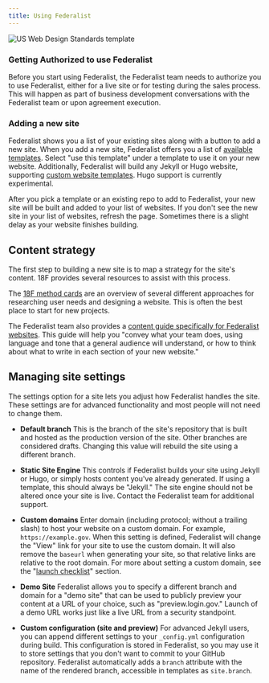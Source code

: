 ```yaml
---
title: Using Federalist
---
```

![US Web Design Standards template]({{site.baseurl}}/images/uswds.thumb.png)

### Getting Authorized to use Federalist

Before you start using Federalist, the Federalist team needs to authorize you to use Federalist, either for a live site or for testing during the sales process. This will happen as part of business development conversations with the Federalist team or upon agreement execution.

### Adding a new site

Federalist shows you a list of your existing sites along with a button to add a new site. When you add a new site, Federalist offers you a list of [available templates]({{site.baseurl}}/pages/using-federalist/templates/). Select "use this template" under a template to use it on your new website. Additionally, Federalist will build any Jekyll or Hugo website, supporting [custom website templates]({{site.baseurl}}/pages/custom-templates/). Hugo support is currently experimental.

After you pick a template or an existing repo to add to Federalist, your new site will be built and added to your list of websites. If you don't see the new site in your list of websites, refresh the page. Sometimes there is a slight delay as your website finishes building.

## Content strategy

The first step to building a new site is to map a strategy for the site's content. 18F provides several resources to assist with this process.

The [18F method cards](https://methods.18f.gov/) are an overview of several different approaches for researching user needs and designing a website. This is often the best place to start for new projects.

The Federalist team also provides a [content guide specifically for Federalist websites]({{site.baseurl}}/pages/content-guide/). This guide will help you "convey what your team does, using language and tone that a general audience will understand, or how to think about what to write in each section of your new website."

## Managing site settings

The settings option for a site lets you adjust how Federalist handles the site. These settings are for advanced functionality and most people will not need to change them.

- **Default branch** This is the branch of the site's repository that is built and hosted as the production version of the site. Other branches are considered drafts. Changing this value will rebuild the site using a different branch.

- **Static Site Engine** This controls if Federalist builds your site using Jekyll or Hugo, or simply hosts content you've already generated. If using a template, this should always be "Jekyll." The site engine should not be altered once your site is live. Contact the Federalist team for additional support.

- **Custom domains** Enter domain (including protocol; without a trailing slash) to host your website on a custom domain. For example, `https://example.gov`. When this setting is defined, Federalist will change the "View" link for your site to use the custom domain. It will also remove the `baseurl` when generating your site, so that relative links are relative to the root domain. For more about setting a custom domain, see the "[launch checklist]({{site.baseurl}}/pages/using-federalist/launch-checklist)" section.

- **Demo Site** Federalist allows you to specify a different branch and domain for a "demo site" that can be used to publicly preview your content at a URL of your choice, such as "preview.login.gov." Launch of a demo URL works just like a live URL from a security standpoint.

- **Custom configuration (site and preview)** For advanced Jekyll users, you can append different settings to your `_config.yml` configuration during build. This configuration is stored in Federalist, so you may use it to store settings that you don't want to commit to your GitHub repository. Federalist automatically adds a `branch` attribute with the name of the rendered branch, accessible in templates as `site.branch`.
